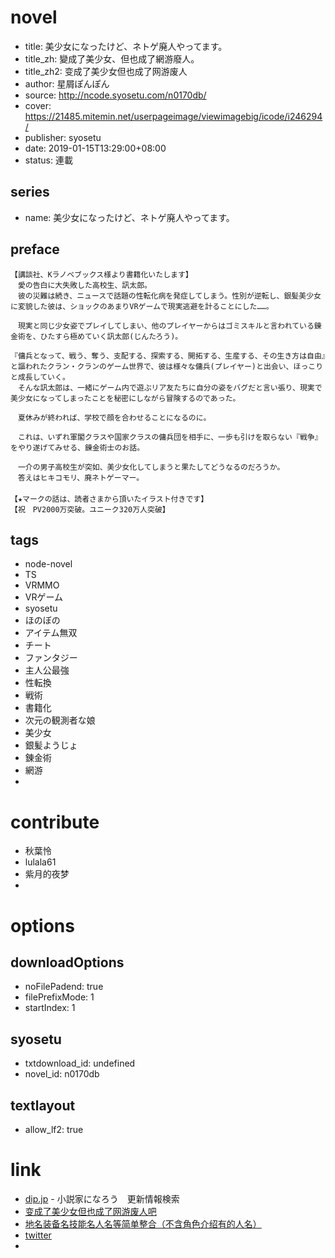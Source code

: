 # novel

- title: 美少女になったけど、ネトゲ廃人やってます。
- title_zh: 變成了美少女、但也成了網游廢人。
- title_zh2: 变成了美少女但也成了网游废人
- author: 星屑ぽんぽん
- source: http://ncode.syosetu.com/n0170db/
- cover: https://21485.mitemin.net/userpageimage/viewimagebig/icode/i246294/
- publisher: syosetu
- date: 2019-01-15T13:29:00+08:00
- status: 連載

## series

- name: 美少女になったけど、ネトゲ廃人やってます。

## preface


```
【講談社、Kラノベブックス様より書籍化いたします】
　愛の告白に大失敗した高校生、訊太郎。
　彼の災難は続き、ニュースで話題の性転化病を発症してしまう。性別が逆転し、銀髪美少女に変貌した彼は、ショックのあまりVRゲームで現実逃避を計ることにした……。

　現実と同じ少女姿でプレイしてしまい、他のプレイヤーからはゴミスキルと言われている錬金術を、ひたすら極めていく訊太郎(じんたろう)。

『傭兵となって、戦う、奪う、支配する、探索する、開拓する、生産する、その生き方は自由』と謳われたクラン・クランのゲーム世界で、彼は様々な傭兵(プレイヤー)と出会い、ほっこりと成長していく。
　そんな訊太郎は、一緒にゲーム内で遊ぶリア友たちに自分の姿をバグだと言い張り、現実で美少女になってしまったことを秘密にしながら冒険するのであった。

　夏休みが終われば、学校で顔を合わせることになるのに。

　これは、いずれ軍閣クラスや国家クラスの傭兵団を相手に、一歩も引けを取らない『戦争』をやり遂げてみせる、錬金術士のお話。

　一介の男子高校生が突如、美少女化してしまうと果たしてどうなるのだろうか。
　答えはヒキコモリ、廃ネトゲーマー。
　
【★マークの話は、読者さまから頂いたイラスト付きです】
【祝　PV2000万突破。ユニーク320万人突破】
```

## tags

- node-novel
- TS
- VRMMO
- VRゲーム
- syosetu
- ほのぼの
- アイテム無双
- チート
- ファンタジー
- 主人公最強
- 性転換
- 戦術
- 書籍化
- 次元の観測者な娘
- 美少女
- 銀髪ようじょ
- 錬金術
- 網游
- 

# contribute

- 秋葉怜
- lulala61
- 紫月的夜梦
- 

# options

## downloadOptions

- noFilePadend: true
- filePrefixMode: 1
- startIndex: 1

## syosetu

- txtdownload_id: undefined
- novel_id: n0170db

## textlayout

- allow_lf2: true

# link

- [dip.jp](https://narou.nar.jp/search.php?text=n0170db&novel=all&genre=all&new_genre=all&length=0&down=0&up=100) - 小説家になろう　更新情報検索
- [变成了美少女但也成了网游废人吧](https://tieba.baidu.com/f?kw=%E5%8F%98%E6%88%90%E4%BA%86%E7%BE%8E%E5%B0%91%E5%A5%B3%E4%BD%86%E4%B9%9F%E6%88%90%E4%BA%86%E7%BD%91%E6%B8%B8%E5%BA%9F%E4%BA%BA&ie=utf-8 "变成了美少女但也成了网游废人")
- [地名装备名技能名人名等简单整合（不含角色介绍有的人名）](https://tieba.baidu.com/p/5603770798 "地名装备名技能名人名等简单整合（不含角色介绍有的人名）")
- [twitter](https://twitter.com/hosikuzuponpon)
- 




